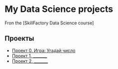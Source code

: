 # My Data Science projects

Fron the [SkillFactory Data Science course]

## Проекты

* [Проект 0. Игра: Угадай число](https://github.com/Gromozekin/Test/tree/main/project0)
* [Проект 1. _______](______)
* [Проект 2. _______](______)
